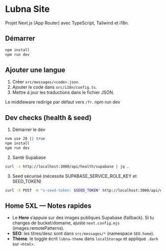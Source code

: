 # Lubna Site

Projet Next.js (App Router) avec TypeScript, Tailwind et i18n.

## Démarrer

```bash
npm install
npm run dev
```

## Ajouter une langue

1. Créer `src/messages/<code>.json`.
2. Ajouter le code dans `src/i18n/config.ts`.
3. Mettre à jour les traductions dans le fichier JSON.

Le middleware redirige par défaut vers `/fr`.
npm run dev

## Dev checks (health & seed)

1. Démarrer le dev

```bash
nvm use 20 || true
npm install
npm run dev
```

2. Santé Supabase

```bash
curl -s http://localhost:3000/api/health/supabase | jq .
```

3. Seed sécurisé (nécessite SUPABASE_SERVICE_ROLE_KEY et SEED_TOKEN)

```bash
curl -X POST -H "x-seed-token: $SEED_TOKEN" http://localhost:3000/api/dev/seed
```


## Home 5XL — Notes rapides
- Le **Hero** s’appuie sur des images publiques Supabase (fallback). Si tu changes de bucket/domaine, ajuste `next.config.mjs` (images.remotePatterns).
- **SEO**: les titres/desc sont dans `src/messages/*` (namespace `SEO.home`).
- **Thème**: le toggle écrit `lubna-theme` dans `localStorage` et applique `.dark` sur `<html>`.
